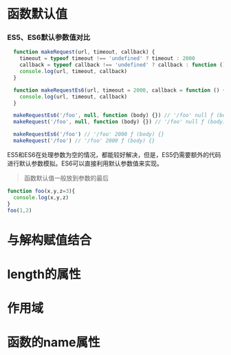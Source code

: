 # 函数默认值

### ES5、ES6默认参数值对比
```javascript
  function makeRequest(url, timeout, callback) {
    timeout = typeof timeout !== 'undefined' ? timeout : 2000
    callback = typeof callback !== 'undefined' ? callback : function () {}
    console.log(url, timeout, callback)
  }

  function makeRequestEs6(url, timeout = 2000, callback = function () {}) {
    console.log(url, timeout, callback)
  }

  makeRequestEs6('/foo', null, function (body) {}) // '/foo' null ƒ (body) {}
  makeRequest('/foo', null, function (body) {}) // '/foo' null ƒ (body) {}

  makeRequestEs6('/foo') // '/foo' 2000 ƒ (body) {}
  makeRequest('/foo') // '/foo' 2000 ƒ (body) {}
```
ES5和ES6在处理参数为空的情况，都能较好解决，但是，ES5仍需要额外的代码进行默认参数模拟。ES6可以直接利用默认参数值来实现。

> 函数默认值一般放到参数的最后

```javascript
function foo(x,y,z=3){
  console.log(x,y,z)
}
foo(1,2)
```
# 与解构赋值结合

# length的属性

# 作用域

# 函数的name属性
